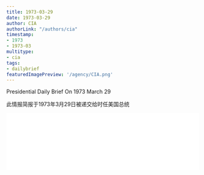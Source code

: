 ```yaml
---
title: 1973-03-29
date: 1973-03-29
author: CIA 
authorLink: "/authors/cia"
timestamp: 
- 1973
- 1973-03
multitype: 
- cia
tags: 
- dailybrief
featuredImagePreview: '/agency/CIA.png'
---
```



Presidential Daily Brief On 1973 March 29

此情报简报于1973年3月29日被递交给时任美国总统

<!--more-->





<div id="over" style="width:100%; overflow:hidden"> <iframe id="sFrame" name="sFrame" frameborder="no" border="0"  allowfullscreen marginwidth="0" scrolling="no" src = " /CIA/1973-03-29.html "  style = " position:absulute; width: 806px; top: 300;" > </iframe> </div>